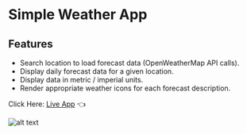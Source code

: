 # Simple Weather App

## Features

- Search location to load forecast data (OpenWeatherMap API calls).
- Display daily forecast data for a given location.
- Display data in metric / imperial units.
- Render appropriate weather icons for each forecast description.

Click Here: [Live App](https://swhag.github.io/Weather-App/) :point_left:

![alt text](https://github.com/Swhag/Weather-App/blob/main/src/images/Weather%20App%20Preview.PNG 'App Preview')
